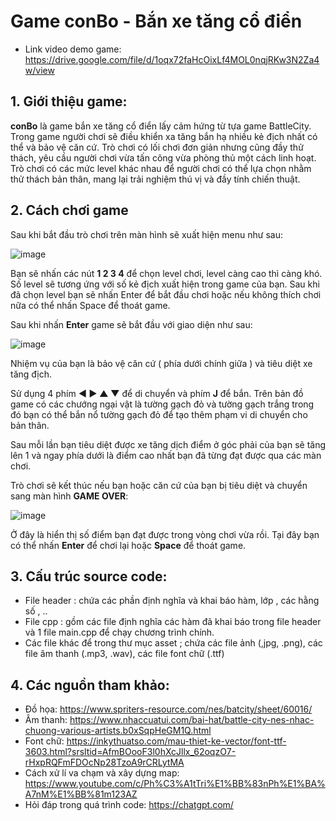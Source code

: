 # Game conBo - Bắn xe tăng cổ điển 
- Link video demo game: https://drive.google.com/file/d/1oqx72faHcOixLf4MOL0nqjRKw3N2Za4w/view
## 1. Giới thiệu game:
**conBo** là game bắn xe tăng cổ điển lấy cảm hứng từ tựa game BattleCity. Trong game người chơi sẽ điều khiển xa tăng bắn hạ nhiều kẻ địch nhất có thể và bảo vệ căn cứ. Trò chơi có lối chơi đơn giản nhưng cũng đầy thử thách, yêu cầu người chơi vừa tấn công vừa phòng thủ một cách linh hoạt. Trò chơi có các mức level khác nhau để người chơi có thể lựa chọn nhằm thử thách bản thân, mang lại trải nghiệm thú vị và đầy tính chiến thuật.

## 2. Cách chơi game
Sau khi bắt đầu trò chơi trên màn hình sẽ xuất hiện menu như sau:

![image](https://github.com/user-attachments/assets/a351fe7e-b844-4441-80e9-e3e8cb4b1f8b)

Bạn sẽ nhấn các nút **1 2 3 4** để chọn level chơi, level càng cao thì càng khó. Số level sẽ tương ứng với số kẻ địch xuất hiện trong game của bạn.
Sau khi đã chọn level bạn sẽ nhấn Enter để bắt đầu chơi hoặc nếu không thích chơi nữa có thể nhấn Space để thoát game.

Sau khi nhấn **Enter** game sẽ bắt đầu với giao diện như sau:

![image](https://github.com/user-attachments/assets/77c7fd73-7acc-4092-ac3b-daf0485bf149)

Nhiệm vụ của bạn là bảo vệ căn cứ ( phía dưới chính giữa ) và tiêu diệt xe tăng địch. 

Sử dụng 4 phím **◄ ► ▲ ▼** để di chuyển và phím **J** để bắn. Trên bản đồ game có các chướng ngại vật là tường gạch đỏ và tường gạch trắng trong đó bạn có thể bắn nổ tường gạch đỏ để tạo thêm phạm vi di chuyển cho bản thân.

Sau mỗi lần bạn tiêu diệt được xe tăng dịch điểm ở góc phải của bạn sẽ tăng lên 1 và ngay phía dưới là điểm cao nhất bạn đã từng đạt được qua các màn chơi.

Trò chơi sẽ kết thúc nếu bạn hoặc căn cứ của bạn bị tiêu diệt và chuyển sang màn hình **GAME OVER**: 

![image](https://github.com/user-attachments/assets/39a6d587-3bb1-4251-b110-c86b9812fc2a)

Ở đây là hiển thị số điểm bạn đạt được trong vòng chơi vừa rồi. Tại đây bạn có thể nhấn **Enter** để chơi lại hoặc **Space** để thoát game.

## 3. Cấu trúc source code:
- File header : chứa các phần định nghĩa và khai báo hàm, lớp , các hằng số , ..
- File cpp : gồm các file định nghĩa các hàm đã khai báo trong file header và 1 file main.cpp để chạy chương trình chính.
- Các file khác để trong thư mục asset ; chứa các file ảnh (,jpg, .png), các file âm thanh (.mp3, .wav), các file font chữ (.ttf)

## 4. Các nguồn tham khảo:
- Đồ họa: https://www.spriters-resource.com/nes/batcity/sheet/60016/
- Âm thanh: https://www.nhaccuatui.com/bai-hat/battle-city-nes-nhac-chuong-various-artists.b0xSqpHeGM1Q.html
- Font chữ: https://inkythuatso.com/mau-thiet-ke-vector/font-ttf-3603.html?srsltid=AfmBOooF3l0hXcJllx_62oqzO7-rHxpRQFmFDOcNp28TzoA9rCRLytMA
- Cách xử lí va chạm và xây dựng map: https://www.youtube.com/c/Ph%C3%A1tTri%E1%BB%83nPh%E1%BA%A7nM%E1%BB%81m123AZ
- Hỏi đáp trong quá trình code: https://chatgpt.com/








